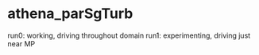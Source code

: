 # athena_parSgTurb
run0: working, driving throughout domain
run1: experimenting, driving just near MP
